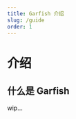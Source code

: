 ```yaml
---
title: Garfish 介绍
slug: /guide
order: 1
---
```


# 介绍

## 什么是 Garfish

<!-- Garfish 起源于[头条号](http://mp.toutiao.com)的实际场景，为解决单体应用在维护的团队人员都比较分散，工程大，开发调试效率低、上线困难（代码合并相互依赖）等问题衍生出来的框架 -->

wip...
